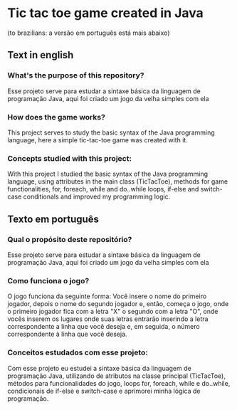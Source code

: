 # Tic tac toe game created in Java
(to brazilians: a versão em português está mais abaixo)

## Text in english

### What's the purpose of this repository?
Esse projeto serve para estudar a sintaxe básica da linguagem de programação Java, aqui foi criado um jogo da velha simples com ela

### How does the game works?
This project serves to study the basic syntax of the Java programming language, here a simple tic-tac-toe game was created with it.

### Concepts studied with this project:
With this project I studied the basic syntax of the Java programming language, using attributes in the main class (TicTacToe), methods for game functionalities, for, foreach, while and do..while loops, if-else and switch-case conditionals and improved my programming logic.

## Texto em português 

### Qual o propósito deste repositório?
Esse projeto serve para estudar a sintaxe básica da linguagem de programação Java, aqui foi criado um jogo da velha simples com ela

### Como funciona o jogo?

O jogo funciona da seguinte forma: Você insere o nome do primeiro jogador, depois o nome do segundo jogador e, então, começa o jogo, onde o primeiro jogador fica com a letra "X" o segundo com a letra "O", onde vocês inserem os lugares onde suas letras entrarão inserindo a letra correspondente a linha que você deseja e, em seguida, o número correspondente à linha que você deseja.

### Conceitos estudados com esse projeto:
Com esse projeto eu estudei a sintaxe básica da linguagem de programação Java, utilizando de atributos na classe principal (TicTacToe), métodos para funcionalidades do jogo, loops for, foreach, while e do..while, condicionais de if-else e switch-case e aprimorei minha lógica de programação.